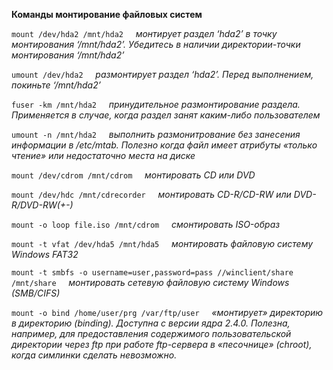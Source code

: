 **Команды монтирование файловых систем**

`mount /dev/hda2 /mnt/hda2`     *монтирует раздел ‘hda2’ в точку монтирования ‘/mnt/hda2’. Убедитесь в наличии директории-точки монтирования ‘/mnt/hda2’*

`umount /dev/hda2`     *размонтирует раздел ‘hda2’. Перед выполнением, покиньте ‘/mnt/hda2’*

`fuser -km /mnt/hda2`     *принудительное размонтирование раздела. Применяется в случае, когда раздел занят каким-либо пользователем*

`umount -n /mnt/hda2`     *выполнить размонитрование без занесения информации в /etc/mtab. Полезно когда файл имеет атрибуты «только чтение» или недостаточно места на диске*

`mount /dev/cdrom /mnt/cdrom`     *монтировать CD или DVD*

`mount /dev/hdc /mnt/cdrecorder`     *монтировать CD-R/CD-RW или DVD-R/DVD-RW(+-)*

`mount -o loop file.iso /mnt/cdrom`     *смонтировать ISO-образ*

`mount -t vfat /dev/hda5 /mnt/hda5`     *монтировать файловую систему Windows FAT32*

`mount -t smbfs -o username=user,password=pass //winclient/share /mnt/share`     *монтировать сетевую файловую систему Windows (SMB/CIFS)*

`mount -o bind /home/user/prg /var/ftp/user`     *«монтирует» директорию в директорию (binding). Доступна с версии ядра 2.4.0. Полезна, например, для предоставления содержимого пользовательской директории через ftp при работе ftp-сервера в «песочнице» (chroot), когда симлинки сделать невозможно.*